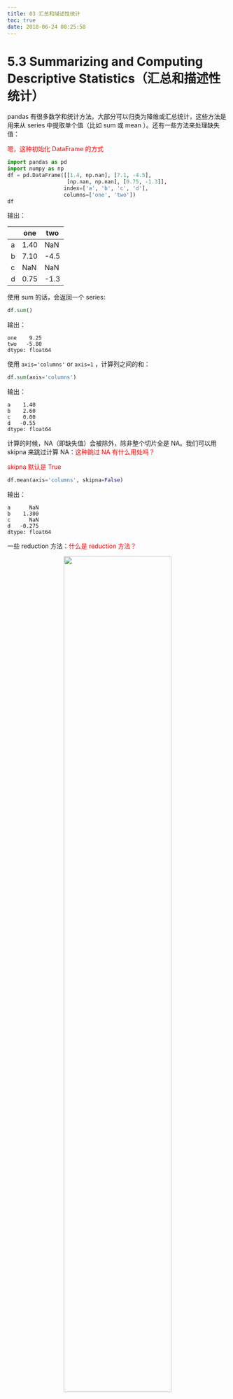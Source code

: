 ```yaml
---
title: 03 汇总和描述性统计
toc: true
date: 2018-06-24 08:25:58
---
```

# 5.3 Summarizing and Computing Descriptive Statistics（汇总和描述性统计）

pandas 有很多数学和统计方法。大部分可以归类为降维或汇总统计，这些方法是用来从 series 中提取单个值（比如 sum 或 mean ）。还有一些方法来处理缺失值：


<font color=red>嗯，这种初始化 DataFrame 的方式</font>
```Python
import pandas as pd
import numpy as np
df = pd.DataFrame([[1.4, np.nan], [7.1, -4.5],
                   [np.nan, np.nan], [0.75, -1.3]],
                  index=['a', 'b', 'c', 'd'],
                  columns=['one', 'two'])
df
```

输出：

|      | one  | two  |
| ---- | ---- | ---- |
| a    | 1.40 | NaN  |
| b    | 7.10 | -4.5 |
| c    | NaN  | NaN  |
| d    | 0.75 | -1.3 |

使用 sum 的话，会返回一个 series:



```Python
df.sum()
```

输出：

```text
one    9.25
two   -5.80
dtype: float64
```

使用 `axis='columns'` or `axis=1` ，计算列之间的和：



```Python
df.sum(axis='columns')
```

输出：

```text
a    1.40
b    2.60
c    0.00
d   -0.55
dtype: float64
```

计算的时候，NA（即缺失值）会被除外，除非整个切片全是 NA。我们可以用 skipna 来跳过计算 NA：<font color=red>这种跳过 NA 有什么用处吗？</font>

<font color=red>skipna 默认是 True</font>

```Python
df.mean(axis='columns', skipna=False)
```

输出：

```text
a      NaN
b    1.300
c      NaN
d   -0.275
dtype: float64
```

一些 reduction 方法：<font color=red>什么是 reduction 方法？</font>
<p align="center">
    <img width="70%" height="70%" src="http://images.iterate.site/blog/image/180624/9mm3maKC5l.png?imageslim">
</p>

一些方法，比如 idxmin 和 idxmax ，能返回间接的统计值，比如 index value：



```Python
df
```

输出：

|      | one  | two  |
| ---- | ---- | ---- |
| a    | 1.40 | NaN  |
| b    | 7.10 | -4.5 |
| c    | NaN  | NaN  |
| d    | 0.75 | -1.3 |



```Python
df.idxmax()
```

输出：<font color=red>嗯，计算的是每一列的最大值的 index</font>

```text
one    b
two    d
dtype: object
```

还能计算累加值：<font color=red>一直想知道累加会在什么时候用到？</font>



```Python
df.cumsum()
```

输出：

|      | one  | two  |
| ---- | ---- | ---- |
| a    | 1.40 | NaN  |
| b    | 8.50 | -4.5 |
| c    | NaN  | NaN  |
| d    | 9.25 | -5.8 |

另一种类型既不是降维，也不是累加。describe能一下子产生多维汇总数据：

```Python
df.describe()
```
输出：<font color=red>一般我们什么时候用这个 describe 呢？为什么要使用呢？</font>

|       | one      |   two     |
| ----- | -------- | --------- |
| count | 3.000000 | 2.000000  |
| mean  | 3.083333 | -2.900000 |
| std   | 3.493685 | 2.262742  |
| min   | 0.750000 | -4.500000 |
| 25%   | 1.075000 | -3.700000 |
| 50%   | 1.400000 | -2.900000 |
| 75%   | 4.250000 | -2.100000 |
| max   | 7.100000 | -1.300000 |

对于非数值性的数据，describe能产生另一种汇总统计：



```Python
obj = pd.Series(['a', 'a', 'b', 'c'] * 4)
obj
```

输出：

```text
0     a
1     a
2     b
3     c
4     a
5     a
6     b
7     c
8     a
9     a
10    b
11    c
12    a
13    a
14    b
15    c
dtype: object
```



```Python
obj.describe()
```

输出：<font color=red>嗯，非数值型的 describe 结果还是有很大不同的</font>

```text
count     16
unique     3
top        a
freq       8
dtype: object
```

下表是一些描述和汇总统计数据：<font color=red>都要总结一下，因为最起码要知道都是用来做什么的。</font>
<p align="center">
    <img width="70%" height="70%" src="http://images.iterate.site/blog/image/180624/1HAGc8AH7j.png?imageslim">
</p>

# 1 Correlation and Covariance (相关性和协方差)

假设 DataFrame 是股价和股票数量。这些数据取自 yahoo finace，用 padas-datareader包能加载。如果没有的话，用 conda 或 pip 来下载这个包：



```cmd
conda install pandas-datareader
```



```Python
import pandas_datareader.data as web
all_data = {ticker: web.get_data_yahoo(ticker)
            for ticker in ['AAPL', 'IBM', 'MSFT', 'GOOG']}
price = pd.DataFrame({ticker: data['Adj Close']
                      for ticker, data in all_data.items()})
volumn = pd.DataFrame({ticker: data['Volumn']
                       for ticker, data in all_data.items()})
```

上面的代码无法直接从 yahoo 上爬取数据，因为 yahoo 被 verizon 收购后，好像是不能用了。于是这里我们直接从下好的数据包里加载。




```Python
price = pd.read_pickle('../examples/yahoo_price.pkl')
volume = pd.read_pickle('../examples/yahoo_volume.pkl')
price.head()
```

输出：

|            | AAPL      | GOOG       | IBM        | MSFT      |
| ---------- | --------- | ---------- | ---------- | --------- |
| Date       |           |            |            |           |
| 2010-01-04 | 27.990226 | 313.062468 | 113.304536 | 25.884104 |
| 2010-01-05 | 28.038618 | 311.683844 | 111.935822 | 25.892466 |
| 2010-01-06 | 27.592626 | 303.826685 | 111.208683 | 25.733566 |
| 2010-01-07 | 27.541619 | 296.753749 | 110.823732 | 25.465944 |
| 2010-01-08 | 27.724725 | 300.709808 | 111.935822 | 25.641571 |



```Python
volume.head()
```

输出：

|            | AAPL      | GOOG     | IBM     | MSFT     |
| ---------- | --------- | -------- | ------- | -------- |
| Date       |           |          |         |          |
| 2010-01-04 | 123432400 | 3927000  | 6155300 | 38409100 |
| 2010-01-05 | 150476200 | 6031900  | 6841400 | 49749600 |
| 2010-01-06 | 138040000 | 7987100  | 5605300 | 58182400 |
| 2010-01-07 | 119282800 | 12876600 | 5840600 | 50559700 |
| 2010-01-08 | 111902700 | 9483900  | 4197200 | 51197400 |


现在我们计算一下价格百分比的变化：pct_change(): 这个函数用来计算同 colnums 两个相邻的数字之间的变化率<font color=red>还有这个函数！确认下。</font>



```Python
returns = price.pct_change()
returns.tail()
```

输出：

|            | AAPL      | GOOG      | IBM       | MSFT      |
| ---------- | --------- | --------- | --------- | --------- |
| Date       |           |           |           |           |
| 2016-10-17 | -0.000680 | 0.001837  | 0.002072  | -0.003483 |
| 2016-10-18 | -0.000681 | 0.019616  | -0.026168 | 0.007690  |
| 2016-10-19 | -0.002979 | 0.007846  | 0.003583  | -0.002255 |
| 2016-10-20 | -0.000512 | -0.005652 | 0.001719  | -0.004867 |
| 2016-10-21 | -0.003930 | 0.003011  | -0.012474 | 0.042096  |

series 的 corr 方法计算两个，重合的，非 NA 的，通过 index 排列好的 series 。cov 计算方差：



```Python
print(returns['MSFT'].corr(returns['IBM']))
print(returns['MSFT'].cov(returns['IBM']))

```

输出：

```text
0.4997636114415116
8.8706554797035489e-05
```

因为 MSFT 是一个有效的 Python 属性，我们可以通过更简洁的方式来选中 columns：<font color=red>为什么是一个有效的 Python 属性？</font>


```Python
returns.MSFT.corr(returns.IBM)
```

输出：

```text
0.4997636114415116
```

dataframe 的 corr 和 cov 方法，能返回一个完整的相似性或方差矩阵：<font color=red>不知道这样的矩阵有什么作用？</font>



```Python
returns.corr()
```

输出：

|      | AAPL     | GOOG     | IBM      | MSFT     |
| ---- | -------- | -------- | -------- | -------- |
| AAPL | 1.000000 | 0.407919 | 0.386817 | 0.389695 |
| GOOG | 0.407919 | 1.000000 | 0.405099 | 0.465919 |
| IBM  | 0.386817 | 0.405099 | 1.000000 | 0.499764 |
| MSFT | 0.389695 | 0.465919 | 0.499764 | 1.000000 |



```Python
returns.cov()
```

输出：

|      | AAPL     | GOOG     | IBM      | MSFT     |
| ---- | -------- | -------- | -------- | -------- |
| AAPL | 0.000277 | 0.000107 | 0.000078 | 0.000095 |
| GOOG | 0.000107 | 0.000251 | 0.000078 | 0.000108 |
| IBM  | 0.000078 | 0.000078 | 0.000146 | 0.000089 |
| MSFT | 0.000095 | 0.000108 | 0.000089 | 0.000215 |

用 Dataframe 的 corrwith 方法，我们可以计算 dataframe 中不同 columns 之间，或 row 之间的相似性。传递一个 series：



```Python
returns.corrwith(returns.IBM)
```

输出：

```text
AAPL    0.386817
GOOG    0.405099
IBM     1.000000
MSFT    0.499764
dtype: float64
```

传入一个 dataframe 能计算匹配的 column names 质监局的相似性。这里我计算 vooumn 中百分比变化的相似性：<font color=red>为什么可以与 volume 相计算？</font>



```Python
returns.corrwith(volume)
```

输出：

```text
AAPL   -0.075565
GOOG   -0.007067
IBM    -0.204849
MSFT   -0.092950
dtype: float64
```

传入 axis='columns' 能做到 row-by-row 计算。在 correlation 被计算之前，所有的数据会根据 label 先对齐。

# 2 Unique Values, Value Counts, and Membership（唯一值，值计数，会员）

这里介绍另一种从一维 series 中提取信息的方法：



```Python
obj = pd.Series(['c', 'a', 'd', 'a', 'a', 'b', 'b', 'c', 'c'])
```

第一个函数时 unique，能告诉我们 series 里 unique values 有哪些：



```Python
uniques = obj.unique()
uniques
```

输出：

```text
array(['c', 'a', 'd', 'b'], dtype=object)
```

返回的 unique values 不是有序的，但我们可以排序，uniques.sort()。相对的，value_counts 能计算 series 中值出现的频率：



```Python
obj.value_counts()
```

输出：

```text
a    3
c    3
b    2
d    1
dtype: int64
```

返回的结果是按降序处理的。vaule_counts 也是 pandas 中的方法，能用在任何 array 或 sequence 上：<font color=red>sequence 是什么？</font>



```Python
pd.value_counts(obj.values, sort=False)
```

输出：

```text
d    1
c    3
b    2
a    3
dtype: int64
```

isin 能实现一个向量化的集合成员关系检查，能用于过滤数据集，检查一个子集，是否在 series 的 values 中，或在 dataframe 的 column 中：



```Python
obj
```

输出：

```text
0    c
1    a
2    d
3    a
4    a
5    b
6    b
7    c
8    c
dtype: object
```



```Python
mask = obj.isin(['b', 'c'])
mask
```

输出：

```text
0     True
1    False
2    False
3    False
4    False
5     True
6     True
7     True
8     True
dtype: bool
```



```Python
obj[mask]
```

输出：<font color=red>这样的过滤一般在什么时候使用？</font>

```text
0    c
5    b
6    b
7    c
8    c
dtype: object
```

与 isin 相对的另一个方法是 Index.get_indexer，能返回一个 index array，告诉我们有重复值的 values(to_match)，在非重复的 values(unique_vals) 中对应的索引值：<font color=red>这也可以！这个什么时候用到？</font>



```Python
to_match = pd.Series(['c', 'a', 'b', 'b', 'c', 'a'])
unique_vals = pd.Series(['c', 'b', 'a'])
pd.Index(unique_vals).get_indexer(to_match)
```

输出：

```text
array([0, 2, 1, 1, 0, 2])
```

Unique, value counts, and set membership methods：
<p align="center">
    <img width="70%" height="70%" src="http://images.iterate.site/blog/image/180624/dIdD4JE2GD.png?imageslim">
</p>


在某些情况下，你可能想要计算一下 dataframe 中多个 column 的柱状图：<font color=red>什么意思？</font>



```Python
data = pd.DataFrame({'Qu1': [1, 3, 4, 3, 4],
                     'Qu2': [2, 3, 1, 2, 3],
                     'Qu3': [1, 5, 2, 4, 4]})
data
```

输出：

|      | Qu1  | Qu2  | Qu3  |
| ---- | ---- | ---- | ---- |
| 0    | 1    | 2    | 1    |
| 1    | 3    | 3    | 5    |
| 2    | 4    | 1    | 2    |
| 3    | 3    | 2    | 4    |
| 4    | 4    | 3    | 4    |

把 padas.value_counts 传递给 dataframe 的 apply 函数：<font color=red>这种用法什么时候用到呢？</font>

```Python
result = data.apply(pd.value_counts)
result
```

输出：

|      | Qu1  | Qu2  | Qu3  |
| ---- | ---- | ---- | ---- |
| 1    | 1.0  | 1.0  | 1.0  |
| 2    | NaN  | 2.0  | 1.0  |
| 3    | 2.0  | 2.0  | NaN  |
| 4    | 2.0  | NaN  | 2.0  |
| 5    | NaN  | NaN  | 1.0  |

每一行的 laebls(即 1，2，3，4，5) 其实就是整个 data 里出现过的值，从 1 到 5 。而对应的每个方框里的值，则是表示该值在当前列中出现的次数。比如：
- (2, Qu1) 的值是 Nan，说明 2 这个数字没有在 Qu1 这一列出现过。
- (2, Qu2)的值是 2，说明 2 这个数字在 Qu2 这一列出现过 2 次。
- (2, Qu3)的值是 1，说明 2 这个数字在 Qu3 这一列出现过 1 次。
